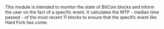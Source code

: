 This module is intended to monitor the state of BitCoin blocks and inform the user on the fact of a specific event. 
It calculates the MTP - median time passed - of the most recent 11 blocks to ensure that the specific event like Hard Fork has come.

